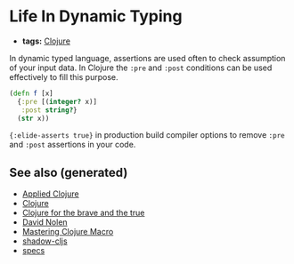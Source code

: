 # Life In Dynamic Typing

-   **tags:** [Clojure](../decks/clojure.md)

In dynamic typed language, assertions are used often to check assumption of your input data. In Clojure the `:pre` and `:post` conditions can be used effectively to fill this purpose.

```clojure
(defn f [x]
  {:pre [(integer? x)]
   :post string?}
  (str x))
```

`{:elide-asserts true}` in production build compiler options to remove `:pre` and `:post` assertions in your code.


## See also (generated)

-   [Applied Clojure](20200430155637-applied_clojure.md)
-   [Clojure](../decks/clojure.md)
-   [Clojure for the brave and the true](20200430160432-clojure_for_the_brave_and_the_true.md)
-   [David Nolen](20200430141609-david_nolen.md)
-   [Mastering Clojure Macro](20200430155438-mastering_clojure_macro.md)
-   [shadow-cljs](20200430154647-shadow_cljs.md)
-   [specs](20200430235013-specs.md)
